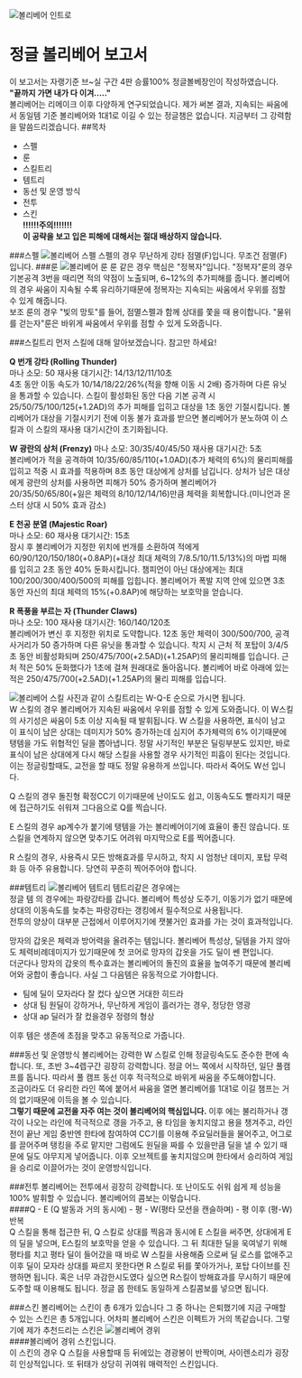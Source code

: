![볼리베어 인트로](https://cdn.gamemeca.com/data_center/212/470/20200509164709.jpg)
# 정글 볼리베어 보고서
이 보고서는 자랭기준 브~실 구간 4판 승률100% 정글볼베장인이 작성하였습니다.   
__"끝까지 가면 내가 다 이겨....."__  
볼리베어는 리메이크 이후 다양하게 연구되었습니다. 제가 써본 결과, 지속되는 싸움에서 동일템 기준 볼리베어와 1대1로 이길 수 있는 정글챔은 없습니다.
지금부터 그 강력함을 말씀드리겠습니다.
##목차
+ 스펠
+ 룬
+ 스킬트리
+ 템트리
+ 동선 및 운영 방식
+ 전투
+ 스킨    
__!!!!!!주의!!!!!!!__   
__이 공략을 보고 입은 피해에 대해서는 절대 배상하지 않습니다.__

###스펠
![볼리베어 스펠](https://t1.daumcdn.net/cfile/blog/252A924755CA9D191C)
스펠의 경우 무난하게 강타 점멸(F)입니다. 무조건 점멸(F)입니다.
###룬
![볼리베어 룬](https://mblogthumb-phinf.pstatic.net/MjAyMDA2MjBfMTEg/MDAxNTkyNjU0NzYyMjE4.mSTeHcwUtyQgUX5De6kTevePObWXC7AENN6-FCv0fb4g.hjN41oZBkcYeZhrwxIYeU_bmfbBLM7Xn6VVEeAEtod8g.JPEG.dbsgns2011/%EB%B3%BC%EB%B2%A0_1.jpg?type=w800)
룬 같은 경우 핵심은 "정복자"입니다. "정복자"룬의 경우 기본공격 3번을 때리면 적의 약점이 노출되며, 6~12%의 추가피해를 줍니다. 볼리베어의 경우 싸움이 지속될 수록 유리하기때문에 정복자는 지속되는 싸움에서 우위를 점할 수 있게 해줍니다.  
보조 룬의 경우 "빛의 망토"를 들어, 점멸스펠과 함께 상대를 쫓을 때 용이합니다.   "물위를 걷는자"룬은 바위게 싸움에서 우위를 점할 수 있게 도와줍니다.

###스킬트리
먼저 스킬에 대해 알아보겠습니다. 참고만 하세요!  

__Q 번개 강타 (Rolling Thunder)__  
마나 소모: 50  재사용 대기시간: 14/13/12/11/10초  
4초 동안 이동 속도가 10/14/18/22/26%(적을 향해 이동 시 2배) 증가하며 다른 유닛을 통과할 수 있습니다. 스킬이 활성화된 동안 다음 기본 공격 시 25/50/75/100/125(+1.2AD)의 추가 피해를 입히고 대상을 1초 동안 기절시킵니다.
볼리베어가 대상을 기절시키기 전에 이동 불가 효과를 받으면 볼리베어가 분노하여 이 스킬과 이 스킬의 재사용 대기시간이 초기화됩니다.  

__W 광란의 상처 (Frenzy)__
마나 소모: 30/35/40/45/50  재사용 대기시간: 5초  
볼리베어가 적을 공격하여 10/35/60/85/110(+1.0AD)(추가 체력의 6%)의 물리피해를 입히고 적중 시 효과를 적용하며 8초 동안 대상에게 상처를 남깁니다.
상처가 남은 대상에게 광란의 상처를 사용하면 피해가 50% 증가하며 볼리베어가 20/35/50/65/80(+잃은 체력의 8/10/12/14/16)만큼 체력을 회복합니다.(미니언과 몬스터 상대 시 50% 효과 감소)

__E 천공 분열 (Majestic Roar)__  
마나 소모: 60  재사용 대기시간: 15초  
잠시 후 볼리베어가 지정한 위치에 번개를 소환하여 적에게 60/90/120/150/180(+0.8AP)(+대상 최대 체력의 7/8.5/10/11.5/13%)의 마법 피해를 입히고 2초 동안 40% 둔화시킵니다. 챔피언이 아닌 대상에게는 최대 100/200/300/400/500의 피해를 입힙니다.
볼리베어가 폭발 지역 안에 있으면 3초 동안 자신의 최대 체력의 15%(+0.8AP)에 해당하는 보호막을 얻습니다.

__R 폭풍을 부르는 자 (Thunder Claws)__  
마나 소모: 100  재사용 대기시간: 160/140/120초  
볼리베어가 변신 후 지정한 위치로 도약합니다. 12초 동안 체력이 300/500/700, 공격 사거리가 50 증가하며 다른 유닛을 통과할 수 있습니다.
착지 시 근처 적 포탑이 3/4/5초 동안 비활성화되며 250/475/700(+2.5AD)(+1.25AP)의 물리피해를 입습니다. 근처 적은 50% 둔화했다가 1초에 걸쳐 원래대로 돌아옵니다. 볼리베어 바로 아래에 있는 적은 250/475/700(+2.5AD)(+1.25AP)의 물리 피해를 입습니다.

![볼리베어 스킬](https://search.pstatic.net/common/?src=http%3A%2F%2Fblogfiles.naver.net%2FMjAyMDA2MDNfMTg5%2FMDAxNTkxMTQ3OTk1Nzcw.pt-LIxiX7xDIr_hGwLy9po8J15F_zZ8cx8CD7Wc0xMsg.4Xvb8yt8MLfhqNte22jufocP95xqZh6etvzv3WAESMgg.PNG.thdbdlaeo%2F%25BF%25EC%25B8%25A3%25C7%25C1%2B%25BA%25BC%25B8%25AE%25BA%25A3%25BE%25EE%2B%25B7%25E9%2B%25C5%25DB%25C6%25AE%25B8%25AE%2B%25BE%25C6%25C0%25CC%25C5%25DB%2B%25BD%25BA%25C5%25B3%2B%25B0%25F8%25B7%25AB%2B%25A3%25B5.png&type=sc960_832)
사진과 같이 스킬트리는 W-Q-E 순으로 가시면 됩니다.  
W 스킬의 경우 볼리베어가 지속된 싸움에서 우위를 점할 수 있게 도와줍니다. 이 W스킬의 사기성은 싸움이 5초 이상 지속될 때 발휘됩니다.
W 스킬을 사용하면, 표식이 남고 이 표식이 남은 상대는 데미지가 50% 증가하는데 심지어 추가체력의 6% 이기때문에 탱템을 가도 위협적인 딜을 뽑아냅니다.
정말 사기적인 부분은 딜링부분도 있지만, 바로 표식이 남은 상대에게 다시 해당 스킬을 사용할 경우 사기적인 피흡이 된다는 것입니다. 이는 정글링할때도, 교전을 할 때도 정말 유용하게 쓰입니다.
따라서 죽어도 W선 입니다.  

Q 스킬의 경우 돌진형 확정CC기 이기때문에 난이도도 쉽고, 이동속도도 빨라지기 때문에 접근하기도 쉬워져 그다음으로 Q를 찍습니다.  

E 스킬의 경우 ap계수가 붙기에 탱템을 가는 볼리베어이기에 효율이 좋진 않습니다. 또 스킬을 연계하지 않으면 맞추기도 어려워 마지막으로 E를 찍어줍니다. 

R 스킬의 경우, 사용즉시 모든 방해효과를 무시하고, 착지 시 엄청난 데미지, 포탑 무력화 등 아주 유용합니다. 당연히 꾸준히 찍어주어야 합니다.

###템트리
![볼리베어 템트리](https://lh3.googleusercontent.com/proxy/eP572SSlGZuzKeozwNk7Cf_GAHKzb602b_Ube8gE6bs03bX--sxA_swplnbSqmYXlmU6jduV1103RMreli9QejjN1utjvPJQbkwVmnAnQYFZsgUhrcVY5SBHxdEXTdJQZ3jOHXGFiyRh1V6WibfHiOCP1RzcJaMzyEIGiQmZRwIu2VQqAn1fQTppPjFeA_mpH5pGgw8JKrPCeA-87UuSeTAmkDd-45htoeNqfpsL2txS54DZxwUHWm9vAqZmCGPce9dJ0duoofcOepH6liEsVn_Jmbt1lQxZdddPxWqtCsku9Vzzkyc3z5dG5Cpm3zgj3VSAQQ)
템트리같은 경우에는   
정글 템 의 경우에는 파랑강타를 갑니다. 볼리베어 특성상 도주기, 이동기가 없기 때문에 상대의 이동속도를 늦추는 파랑강타는 갱킹에서 필수적으로 사용됩니다.  
전투의 양상이 대부분 근접에서 이루어지기에 잿불거인 효과를 가는 것이 효과적입니다.  

망자의 갑옷은 체력과 방어력을 올려주는 템입니다. 볼리베어 특성상, 딜템을 가지 않아도 체력비례데미지가 있기때문에 첫 코어로 망자의 갑옷을 가도 딜이 쎈 편입니다.   
더군다나
망자의 갑옷의 특수효과는 볼리베어의 돌진의 효율을 높여주기 때문에 볼리베어와 궁합이 좋습니다.
사실 그 다음템은 유동적으로 가야합니다.   
+ 팀에 딜이 모자라다 잘 컸다 싶으면 거대한 히드라
+ 상대 팀 원딜이 강하거나, 무난하게 게임이 흘러가는 경우, 정당한 영광
+ 상대 ap 딜러가 잘 컸을경우 정령의 형상  

이후 템은 생존에 초점을 맞추고 유동적으로 가줍니다.

###동선 및 운영방식
볼리베어는 강력한 W 스킬로 인해 정글링속도도 준수한 편에 속합니다. 또, 초반 3~4렙구간 굉장히 강력합니다. 정글 어느 쪽에서 시작하던, 일단 풀캠프를 돕니다.
따라서 풀 캠프 동선 이후 적극적으로 바위게 싸움을 주도해야합니다.   
조금이라도 더 유리한 라인 쪽에 붙어서 싸움을 열면 볼리베어를 1대1로 이길 챔프는 거의 없기때문에 이득을 볼 수 있습니다.   
__그렇기 때문에 교전을 자주 여는 것이 볼리베어의 핵심입니다.__ 
이후 에는 불리하거나 갱각이 나오는 라인에 적극적으로 갱을 가주고, 용 타임을 놓치지않고 용을 챙겨주고, 라인전이 끝난 게임 중반엔
한타에 참여하여 CC기를 이용해 주요딜러들을 물어주고, 어그로를 끌어주며 탱킹을 주로 맡지만 그럼에도 원딜을 짜를 수 있을만큼 딜을 낼 수 있기 때문에 딜도 야무지게 넣어줍니다.
이후 오브젝트를 놓치지않으며 한타에서 승리하여 게임을 승리로 이끌어가는 것이 운영방식입니다.

###전투
볼리베어는 전투에서 굉장히 강력합니다. 또 난이도도 쉬워 쉽게 제 성능을 100% 발휘할 수 있습니다.
볼리베어의 콤보는 이렇습니다.  
####Q - E (Q 발동과 거의 동시에) - 평 - W(평타 모션을 캔슬하며) - 평 이후 (평-W) 반복  
Q 스킬을 통해 접근한 뒤, Q 스킬로 상대를 찍음과 동시에 E 스킬을 써주면, 상대에게 E 의 딜을 넣으며, E스킬의 보호막을 얻을 수 있습니다.
그 뒤 최대한 딜을 욱여넣기 위해 평타를 치고 평타 딜이 들어갔을 때 바로 W 스킬을 사용해줌 으로써 딜 로스를 없애주고
이후 딜이 모자라 상대를 짜르지 못한다면 R 스킬로 뒤를 쫓아가거나, 포탑 다이브를 진행하면 됩니다. 
혹은 너무 과감한시도였다 싶으면 R스킬이 방해효과를 무시하기 때문에 도주할 때 이용해도 됩니다. 
정글 몹 한테도 동일하게 스킬콤보를 넣으면 됩니다.

###스킨
볼리베어는 스킨이 총 6개가 있습니다 그 중 하나는 은퇴했기에 지금 구매할 수 있는 스킨은 총 5개입니다.
어차피 볼리베어 스킨은 이펙트가 거의 똑같습니다. 그렇기에 제가 추천드리는 스킨은
![볼리베어 경위](https://blog.kakaocdn.net/dn/bmvbdb/btqD54karzz/qaNXaf8lv2L9kdiewQJHB1/img.jpg)  
####볼리베어 경위 스킨입니다.  
이 스킨의 경우 Q 스킬을 사용할때 등 뒤에있는 경광봉이 반짝이며, 사이렌소리가 굉장히 인상적입니다.
또 뒤태가 상당히 귀여워 매력적인 스킨입니다.



